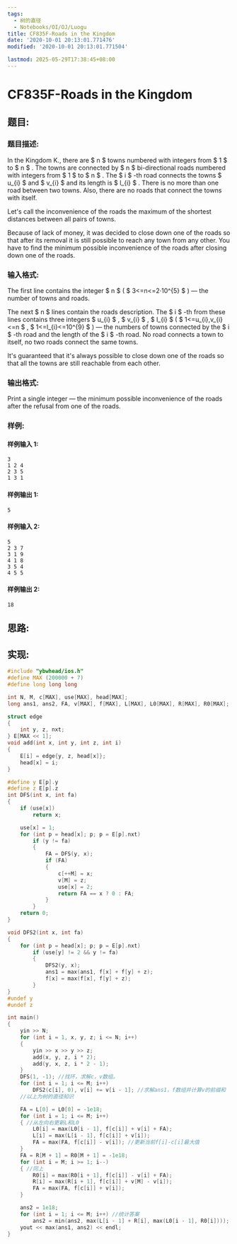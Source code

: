 ```yaml
---
tags:
  - 树的直径
  - Notebooks/OI/OJ/Luogu
title: CF835F-Roads in the Kingdom
date: '2020-10-01 20:13:01.771476'
modified: '2020-10-01 20:13:01.771504'

lastmod: 2025-05-29T17:38:45+08:00
---
```


# CF835F-Roads in the Kingdom

## 题目:

### 题目描述:

In the Kingdom K., there are $ n $ towns numbered with integers from $ 1 $ to $ n $ . The towns are connected by $ n $ bi-directional roads numbered with integers from $ 1 $ to $ n $ . The $ i $ -th road connects the towns $ u_{i} $ and $ v_{i} $ and its length is $ l_{i} $ . There is no more than one road between two towns. Also, there are no roads that connect the towns with itself.

Let's call the inconvenience of the roads the maximum of the shortest distances between all pairs of towns.

Because of lack of money, it was decided to close down one of the roads so that after its removal it is still possible to reach any town from any other. You have to find the minimum possible inconvenience of the roads after closing down one of the roads.

### 输入格式:

The first line contains the integer $ n $ ( $ 3<=n<=2·10^{5} $ ) — the number of towns and roads.

The next $ n $ lines contain the roads description. The $ i $ -th from these lines contains three integers $ u_{i} $ , $ v_{i} $ , $ l_{i} $ ( $ 1<=u_{i},v_{i}<=n $ , $ 1<=l_{i}<=10^{9} $ ) — the numbers of towns connected by the $ i $ -th road and the length of the $ i $ -th road. No road connects a town to itself, no two roads connect the same towns.

It's guaranteed that it's always possible to close down one of the roads so that all the towns are still reachable from each other.

### 输出格式:

Print a single integer — the minimum possible inconvenience of the roads after the refusal from one of the roads.

### 样例:

#### 样例输入 1:

```
3
1 2 4
2 3 5
1 3 1

```

#### 样例输出 1:

```
5

```

#### 样例输入 2:

```
5
2 3 7
3 1 9
4 1 8
3 5 4
4 5 5

```

#### 样例输出 2:

```
18

```

## 思路:

## 实现:

```cpp
#include "ybwhead/ios.h"
#define MAX (200000 + 7)
#define long long long

int N, M, c[MAX], use[MAX], head[MAX];
long ans1, ans2, FA, v[MAX], f[MAX], L[MAX], L0[MAX], R[MAX], R0[MAX];

struct edge
{
    int y, z, nxt;
} E[MAX << 1];
void add(int x, int y, int z, int i)
{
    E[i] = edge{y, z, head[x]};
    head[x] = i;
}

#define y E[p].y
#define z E[p].z
int DFS(int x, int fa)
{
    if (use[x])
        return x;

    use[x] = 1;
    for (int p = head[x]; p; p = E[p].nxt)
        if (y != fa)
        {
            FA = DFS(y, x);
            if (FA)
            {
                c[++M] = x;
                v[M] = z;
                use[x] = 2;
                return FA == x ? 0 : FA;
            }
        }
    return 0;
}

void DFS2(int x, int fa)
{
    for (int p = head[x]; p; p = E[p].nxt)
        if (use[y] != 2 && y != fa)
        {
            DFS2(y, x);
            ans1 = max(ans1, f[x] + f[y] + z);
            f[x] = max(f[x], f[y] + z);
        }
}
#undef y
#undef z

int main()
{
    yin >> N;
    for (int i = 1, x, y, z; i <= N; i++)
    {
        yin >> x >> y >> z;
        add(x, y, z, i * 2);
        add(y, x, z, i * 2 - 1);
    }
    DFS(1, -1); //找环，求解c，v数组。
    for (int i = 1; i <= M; i++)
        DFS2(c[i], 0), v[i] += v[i - 1]; //求解ans1，f数组并计算v的前缀和
    //以上为树的直径知识

    FA = L[0] = L0[0] = -1e18;
    for (int i = 1; i <= M; i++)
    { //从左向右更新L和L0
        L0[i] = max(L0[i - 1], f[c[i]] + v[i] + FA);
        L[i] = max(L[i - 1], f[c[i]] + v[i]);
        FA = max(FA, f[c[i]] - v[i]); //更新当前f[i]-c[i]最大值
    }
    FA = R[M + 1] = R0[M + 1] = -1e18;
    for (int i = M; i >= 1; i--)
    { //同上
        R0[i] = max(R0[i + 1], f[c[i]] - v[i] + FA);
        R[i] = max(R[i + 1], f[c[i]] + v[M] - v[i]);
        FA = max(FA, f[c[i]] + v[i]);
    }

    ans2 = 1e18;
    for (int i = 1; i <= M; i++) //统计答案
        ans2 = min(ans2, max(L[i - 1] + R[i], max(L0[i - 1], R0[i])));
    yout << max(ans1, ans2) << endl;
}

```
